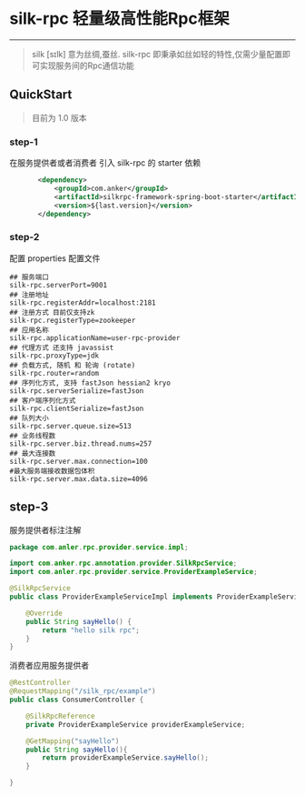 # silk-rpc 轻量级高性能Rpc框架 
-- --- 
> silk [sɪlk] 意为丝绸,蚕丝. silk-rpc 即秉承如丝如轻的特性,仅需少量配置即可实现服务间的Rpc通信功能

## QuickStart

> 目前为 1.0 版本

### step-1
 在服务提供者或者消费者 引入 silk-rpc 的 starter 依赖
 ```xml
        <dependency>
            <groupId>com.anker</groupId>
            <artifactId>silkrpc-framework-spring-boot-starter</artifactId>
            <version>${last.version}</version>
        </dependency>
```

### step-2

配置 properties 配置文件

```properties
## 服务端口
silk-rpc.serverPort=9001
## 注册地址
silk-rpc.registerAddr=localhost:2181
## 注册方式 目前仅支持zk
silk-rpc.registerType=zookeeper
## 应用名称
silk-rpc.applicationName=user-rpc-provider
## 代理方式 还支持 javassist
silk-rpc.proxyType=jdk
## 负载方式, 随机 和 轮询 (rotate)
silk-rpc.router=random
## 序列化方式, 支持 fastJson hessian2 kryo 
silk-rpc.serverSerialize=fastJson
## 客户端序列化方式
silk-rpc.clientSerialize=fastJson
## 队列大小
silk-rpc.server.queue.size=513
## 业务线程数
silk-rpc.server.biz.thread.nums=257
## 最大连接数
silk-rpc.server.max.connection=100
#最大服务端接收数据包体积
silk-rpc.server.max.data.size=4096
```

## step-3

服务提供者标注注解

```java
package com.anler.rpc.provider.service.impl;

import com.anker.rpc.annotation.provider.SilkRpcService;
import com.anler.rpc.provider.service.ProviderExampleService;

@SilkRpcService
public class ProviderExampleServiceImpl implements ProviderExampleService {

    @Override
    public String sayHello() {
        return "hello silk rpc";
    }
}
```

消费者应用服务提供者

```java
@RestController
@RequestMapping("/silk_rpc/example")
public class ConsumerController {

    @SilkRpcReference
    private ProviderExampleService providerExampleService;

    @GetMapping("sayHello")
    public String sayHello(){
        return providerExampleService.sayHello();
    }

}
```